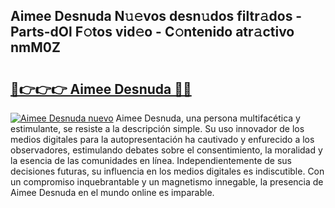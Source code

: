 ## Aimee Desnuda N𝚞𝚎vos desn𝚞dos filtr𝚊dos - Parts-dOl F𝚘tos vid𝚎o - C𝚘ntenido atr𝚊ctivo nmM0Z

# <h2><a href="http://mb84ov.tromn.icu/?c=Aimee+Desnuda">🔗👉👉👉 Aimee Desnuda 🔗🔗</a></h2>

[![Aimee Desnuda nuevo](https://i.imgur.com/pEAQMta.gif)](http://mb84ov.tromn.icu/?c=Aimee+Desnuda)
Aimee Desnuda, una persona multifacética y estimulante, se resiste a la descripción simple. Su uso innovador de los medios digitales para la autopresentación ha cautivado y enfurecido a los observadores, estimulando debates sobre el consentimiento, la moralidad y la esencia de las comunidades en línea. Independientemente de sus decisiones futuras, su influencia en los medios digitales es indiscutible. Con un compromiso inquebrantable y un magnetismo innegable, la presencia de Aimee Desnuda en el mundo online es imparable.
